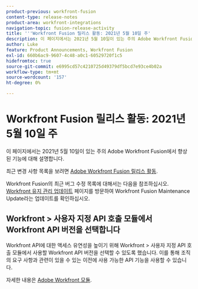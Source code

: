 ```yaml
---
product-previous: workfront-fusion
content-type: release-notes
product-area: workfront-integrations
navigation-topic: fusion-release-activity
title: '''Workfront Fusion 릴리스 활동: 2021년 5월 10일 주'
description: 이 페이지에서는 2021년 5월 10일이 있는 주의 Adobe Workfront Fusion에서 향상된 기능에 대해 설명합니다.
author: Luke
feature: Product Announcements, Workfront Fusion
exl-id: 660b6ac9-9607-4c48-a0c1-60529720f1c5
hidefromtoc: true
source-git-commit: e6995cd57c4210725d49379df5bcd7e93ce4b02a
workflow-type: tm+mt
source-wordcount: '157'
ht-degree: 0%

---
```


# Workfront Fusion 릴리스 활동: 2021년 5월 10일 주

이 페이지에서는 2021년 5월 10일이 있는 주의 Adobe Workfront Fusion에서 향상된 기능에 대해 설명합니다.

최근 변경 사항 목록을 보려면 [Adobe Workfront Fusion 릴리스 활동](../../../product-announcements/product-releases/fusion-release-activity/fusion-release-activity.md).

Workfront Fusion의 최근 버그 수정 목록에 대해서는 다음을 참조하십시오. [Workfront 유지 관리 업데이트](https://experienceleague.adobe.com/docs/workfront-known-issues/releases/current-updates.html) 페이지를 방문하여 Workfront Fusion Maintenance Update라는 업데이트를 확인하십시오.

## Workfront > 사용자 지정 API 호출 모듈에서 Workfront API 버전을 선택합니다

Workfront API에 대한 액세스 유연성을 높이기 위해 Workfront > 사용자 지정 API 호출 모듈에서 사용할 Workfront API 버전을 선택할 수 있도록 했습니다. 이를 통해 조직의 요구 사항과 관련이 있을 수 있는 이전에 사용 가능한 API 기능을 사용할 수 있습니다.

자세한 내용은 [Adobe Workfront 모듈](../../../workfront-fusion/apps-and-their-modules/workfront-modules.md).
